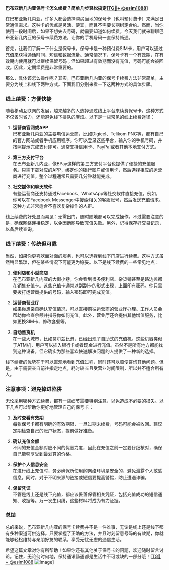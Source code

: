 **巴布亚新几内亚保号卡怎么续费？简单几步轻松搞定[[TG💪+ @esim1088](https://t.me/s/esim1088)]**

在巴布亚新几内亚，许多人都会选择购买当地的保号卡（也叫预付费卡）来满足日常通信需求。这种卡的优点是灵活、便宜，而且不需要长期绑定合约。然而，当你使用一段时间后，如果不想失去号码，就需要知道如何续费。今天我们就来聊聊巴布亚新几内亚的保号卡续费方法，让你的手机号码一直保持畅通。

首先，让我们了解一下什么是保号卡。保号卡是一种预付费SIM卡，用户可以通过充值来获得通话时间、短信和数据流量。通常情况下，保号卡有一个有效期，在有效期内使用就可以继续保留号码；但如果超过有效期而没有充值，号码可能会被回收。因此，定期续费是非常重要的。

那么，具体该怎么操作呢？其实，巴布亚新几内亚的保号卡续费方法非常简单，主要分为线上和线下两种方式。下面我们分别来看一下这两种方式的具体步骤。

### 线上续费：方便快捷

随着移动互联网的发展，越来越多的人选择通过线上平台来续费保号卡。这种方式不仅省时省力，还能避免线下排队的麻烦。以下是一些常见的线上续费途径：

1. **运营商官网或APP**  
   巴布亚新几内亚的主要电信运营商，比如Digicel、Telikom PNG等，都有自己的官方网站或者手机应用程序。你可以登录这些平台，输入你的手机号码，并按照提示完成支付即可。通常支持信用卡、PayPal或者其他本地支付方式。

2. **第三方支付平台**  
   在巴布亚新几内亚，像BPay这样的第三方支付平台也提供了便捷的充值服务。只需下载对应的APP，绑定你的银行账户或信用卡，然后选择相应的运营商进行充值。整个过程通常只需要几分钟就能完成。

3. **社交媒体和聊天软件**  
   有些运营商还支持通过Facebook、WhatsApp等社交软件直接充值。例如，你可以在Facebook Messenger中搜索相关的客服账号，然后发送充值请求。这种方式非常适合不喜欢复杂操作的人群。

线上续费的好处显而易见：无需出门，随时随地都可以完成操作。不过需要注意的是，确保网络连接稳定，以免因断网导致充值失败。另外，记得保存好交易记录，以备后续查询。

### 线下续费：传统但可靠

当然，如果你更喜欢面对面的服务，也可以选择到线下门店进行续费。这种方式虽然稍显繁琐，但在某些情况下可能更为稳妥。以下是线下续费的一些常见地点：

1. **便利店和小型商店**  
   在巴布亚新几内亚的大街小巷，你会看到很多便利店、杂货铺甚至是路边摊都在销售充值卡。这些充值卡通常以刮刮卡的形式出现，上面印有密码。你只需要拨打运营商提供的号码，输入密码即可完成充值。

2. **运营商营业厅**  
   如果你想亲自确认充值情况，可以直接前往运营商的营业厅办理。工作人员会帮助你检查余额并指导你如何充值。此外，营业厅还会提供其他增值服务，比如更换SIM卡、修改套餐等。

3. **自动售货机**  
   在一些大城市，比如莫尔兹比港，已经出现了自助式的充值机。这些机器类似于ATM机，用户可以插入银行卡或者现金进行充值。虽然不是所有地方都能找到这种设备，但它确实为那些喜欢快速解决问题的人提供了一种新的选择。

线下续费的优势在于可以直观地看到充值过程，同时还可以顺便咨询其他问题。但是，由于需要亲自前往指定地点，耗时较长且受营业时间限制，所以并不适合所有人。

### 注意事项：避免掉进陷阱

无论采用哪种方式续费，都有一些细节需要特别注意，以免造成不必要的损失。以下几点可以帮助你更好地管理自己的保号卡：

1. **及时查看有效期**  
   每张保号卡都有明确的有效期限，一旦过期未续费，号码可能会被收回。建议定期检查自己的账户状态，提前做好准备。

2. **确认充值金额**  
   不同的充值金额对应不同的优惠力度，因此在充值之前一定要仔细核对，确保自己能够享受到最划算的价格。

3. **保护个人信息安全**  
   在进行线上充值时，务必确保所使用的网络环境是安全的，避免泄露个人敏感信息。同时，对于不明来源的链接或短信要提高警惕，防止遭遇诈骗。

4. **保留凭证**  
   不管是线上还是线下充值，都应该妥善保管相关凭证，包括充值成功的短信通知、收据等。万一发生纠纷，这些材料将成为有力证据。

### 总结

总的来说，巴布亚新几内亚的保号卡续费并不是一件难事，无论是线上还是线下都有多种渠道可供选择。只要掌握了正确的方法，并且时刻留意号码的有效期，你就能够轻松维持与亲朋好友的联系，享受无忧无虑的通信生活。

希望这篇文章对你有所帮助！如果你还有其他关于保号卡的问题，欢迎随时留言讨论。记住，无论何时何地，保持通讯畅通都是生活中不可或缺的一部分哦！[[TG💪+ @esim1088](https://t.me/s/esim1088) ![Image](https://i.postimg.cc/4NQfJmqS/Snipaste-2025-05-13-00-14-12.png)]